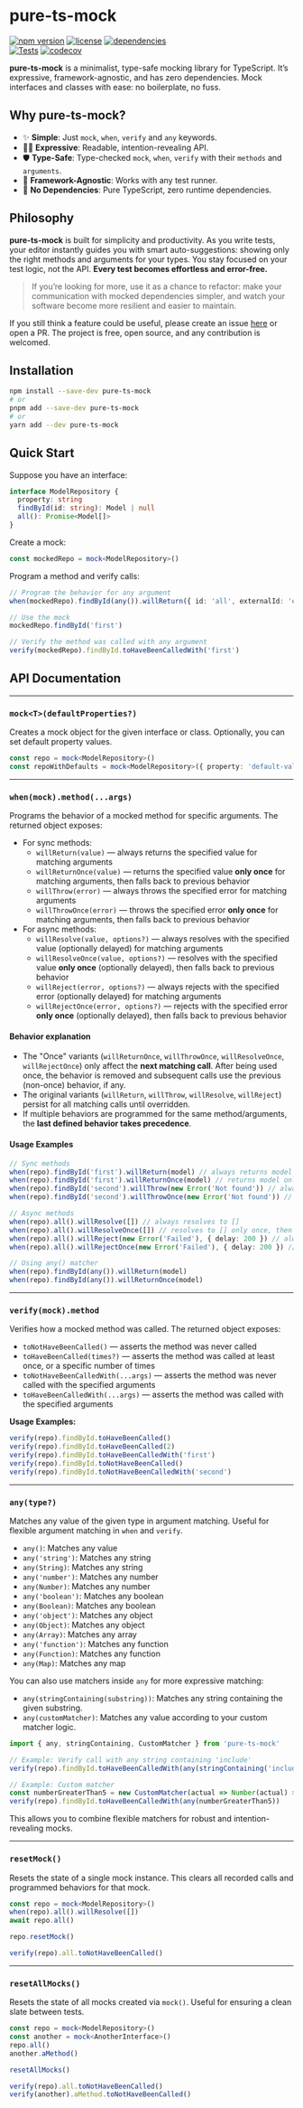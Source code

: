 # pure-ts-mock

[![npm version](https://img.shields.io/npm/v/pure-ts-mock.svg)](https://www.npmjs.com/package/pure-ts-mock)
[![license](https://img.shields.io/github/license/AlessioCoser/pure-ts-mock.svg)](https://github.com/AlessioCoser/pure-ts-mock/blob/main/LICENSE)
[![dependencies](https://img.shields.io/badge/dependencies-0-blue.svg?colorB=44CC11)](https://www.npmjs.com/package/pure-ts-mock?activeTab=dependencies)
<br/>[![Tests](https://github.com/AlessioCoser/pure-ts-mock/actions/workflows/tests.yml/badge.svg)](https://app.codecov.io/gh/AlessioCoser/pure-ts-mock/tests)
[![codecov](https://codecov.io/gh/AlessioCoser/pure-ts-mock/branch/main/graph/badge.svg)](https://codecov.io/gh/AlessioCoser/pure-ts-mock)

**pure-ts-mock** is a minimalist, type-safe mocking library for TypeScript. It’s expressive, framework-agnostic, and has zero dependencies. Mock interfaces and classes with ease: no boilerplate, no fuss.

## Why pure-ts-mock?
- ✨ **Simple**: Just `mock`, `when`, `verify` and `any` keywords.
- 🧑‍💻 **Expressive**: Readable, intention-revealing API.
- 🛡 **Type-Safe**: Type-checked `mock`, `when`, `verify` with their `methods` and `arguments`.
- 🔌 **Framework-Agnostic**: Works with any test runner.
- 🚫 **No Dependencies**: Pure TypeScript, zero runtime dependencies.

## Philosophy

**pure-ts-mock** is built for simplicity and productivity. As you write tests, your editor instantly guides you with smart auto-suggestions: showing only the right methods and arguments for your types. You stay focused on your test logic, not the API. **Every test becomes effortless and error-free.**

> If you’re looking for more, use it as a chance to refactor: make your communication with mocked dependencies simpler, and watch your software become more resilient and easier to maintain.

If you still think a feature could be useful, please create an issue [here](https://github.com/AlessioCoser/pure-ts-mock/issues) or open a PR. The project is free, open source, and any contribution is welcomed.

## Installation

```bash
npm install --save-dev pure-ts-mock
# or
pnpm add --save-dev pure-ts-mock
# or
yarn add --dev pure-ts-mock
```

## Quick Start

Suppose you have an interface:
```typescript
interface ModelRepository {
  property: string
  findById(id: string): Model | null
  all(): Promise<Model[]>
}
```

Create a mock:
```typescript
const mockedRepo = mock<ModelRepository>()
```

Program a method and verify calls:
```typescript
// Program the behavior for any argument
when(mockedRepo).findById(any()).willReturn({ id: 'all', externalId: 'ext-all' })

// Use the mock
mockedRepo.findById('first')

// Verify the method was called with any argument
verify(mockedRepo).findById.toHaveBeenCalledWith('first')
```

## API Documentation

---

### `mock<T>(defaultProperties?)`
Creates a mock object for the given interface or class. Optionally, you can set default property values.
```typescript
const repo = mock<ModelRepository>()
const repoWithDefaults = mock<ModelRepository>({ property: 'default-value' })
```

---

### `when(mock).method(...args)`
Programs the behavior of a mocked method for specific arguments. The returned object exposes:
- For sync methods:
  - `willReturn(value)` — always returns the specified value for matching arguments
  - `willReturnOnce(value)` — returns the specified value **only once** for matching arguments, then falls back to previous behavior
  - `willThrow(error)` — always throws the specified error for matching arguments
  - `willThrowOnce(error)` — throws the specified error **only once** for matching arguments, then falls back to previous behavior
- For async methods:
  - `willResolve(value, options?)` — always resolves with the specified value (optionally delayed) for matching arguments
  - `willResolveOnce(value, options?)` — resolves with the specified value **only once** (optionally delayed), then falls back to previous behavior
  - `willReject(error, options?)` — always rejects with the specified error (optionally delayed) for matching arguments
  - `willRejectOnce(error, options?)` — rejects with the specified error **only once** (optionally delayed), then falls back to previous behavior

#### Behavior explanation
- The "Once" variants (`willReturnOnce`, `willThrowOnce`, `willResolveOnce`, `willRejectOnce`) only affect the **next matching call**. After being used once, the behavior is removed and subsequent calls use the previous (non-once) behavior, if any.
- The original variants (`willReturn`, `willThrow`, `willResolve`, `willReject`) persist for all matching calls until overridden.
- If multiple behaviors are programmed for the same method/arguments, the **last defined behavior takes precedence**.

#### Usage Examples
```typescript
// Sync methods
when(repo).findById('first').willReturn(model) // always returns model
when(repo).findById('first').willReturnOnce(model) // returns model only once, then falls back
when(repo).findById('second').willThrow(new Error('Not found')) // always throws
when(repo).findById('second').willThrowOnce(new Error('Not found')) // throws only once, then falls back

// Async methods
when(repo).all().willResolve([]) // always resolves to []
when(repo).all().willResolveOnce([]) // resolves to [] only once, then falls back
when(repo).all().willReject(new Error('Failed'), { delay: 200 }) // always rejects
when(repo).all().willRejectOnce(new Error('Failed'), { delay: 200 }) // rejects only once, then falls back

// Using any() matcher
when(repo).findById(any()).willReturn(model)
when(repo).findById(any()).willReturnOnce(model)
```

---

### `verify(mock).method`
Verifies how a mocked method was called. The returned object exposes:
- `toNotHaveBeenCalled()` — asserts the method was never called
- `toHaveBeenCalled(times?)` — asserts the method was called at least once, or a specific number of times
- `toNotHaveBeenCalledWith(...args)` — asserts the method was never called with the specified arguments
- `toHaveBeenCalledWith(...args)` — asserts the method was called with the specified arguments

**Usage Examples:**
```typescript
verify(repo).findById.toHaveBeenCalled()
verify(repo).findById.toHaveBeenCalled(2)
verify(repo).findById.toHaveBeenCalledWith('first')
verify(repo).findById.toNotHaveBeenCalled()
verify(repo).findById.toNotHaveBeenCalledWith('second')
```

---

### `any(type?)`
Matches any value of the given type in argument matching. Useful for flexible argument matching in `when` and `verify`.
- `any()`: Matches any value
- `any('string')`: Matches any string
- `any(String)`: Matches any string
- `any('number')`: Matches any number
- `any(Number)`: Matches any number
- `any('boolean')`: Matches any boolean
- `any(Boolean)`: Matches any boolean
- `any('object')`: Matches any object
- `any(Object)`: Matches any object
- `any(Array)`: Matches any array
- `any('function')`: Matches any function
- `any(Function)`: Matches any function
- `any(Map)`: Matches any map

You can also use matchers inside `any` for more expressive matching:
- `any(stringContaining(substring))`: Matches any string containing the given substring.
- `any(customMatcher)`: Matches any value according to your custom matcher logic.

```typescript
import { any, stringContaining, CustomMatcher } from 'pure-ts-mock'

// Example: Verify call with any string containing 'include'
verify(repo).findById.toHaveBeenCalledWith(any(stringContaining('include')))

// Example: Custom matcher
const numberGreaterThan5 = new CustomMatcher(actual => Number(actual) > 5)
verify(repo).findById.toHaveBeenCalledWith(any(numberGreaterThan5))
```

This allows you to combine flexible matchers for robust and intention-revealing mocks.

---

### `resetMock()`
Resets the state of a single mock instance. This clears all recorded calls and programmed behaviors for that mock.

```typescript
const repo = mock<ModelRepository>()
when(repo).all().willResolve([])
await repo.all()

repo.resetMock()

verify(repo).all.toNotHaveBeenCalled()
```

---

### `resetAllMocks()`
Resets the state of all mocks created via `mock()`. Useful for ensuring a clean slate between tests.

```typescript
const repo = mock<ModelRepository>()
const another = mock<AnotherInterface>()
repo.all()
another.aMethod()

resetAllMocks()

verify(repo).all.toNotHaveBeenCalled()
verify(another).aMethod.toNotHaveBeenCalled()
```
